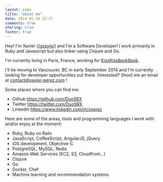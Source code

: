 ```yaml
---
layout: page
title: "about me"
date: 2014-05-24 22:27
comments: true
sharing: true
footer: true
---
```


Hey! I'm Xavier ([/ɡzavje/](http://en.wikipedia.org/wiki/Help:IPA_for_French)) and I'm a Software Developer! I work primarily in Ruby and Javascript but also tinker using Clojure and Go.

I'm currently living in Paris, France, working for [KissKissBankBank](http://www.kisskissbankbank.com).

I'll be moving to Vancouver, BC in early September 2014 and I'm currently looking for developer opportunities out there. Interested? Shoot me an email at contact@xavier-perez.com !

Some places where you can find me:

* Github https://github.com/DuoSRX
* Twitter https://twitter.com/DuoSRX
* LinkedIn https://www.linkedin.com/in/xperez

Here are some of the areas, tools and programming languages I work with and/or enjoy at the moment:

* Ruby, Ruby on Rails
* JavaScript, CoffeeScript, AngularJS, jQuery
* iOS development, Objective-C
* PostgreSQL, MySQL, Redis
* Amazon Web Services (EC2, S3, Cloudfront...)
* Clojure
* Go
* Docker, Chef
* Machine learning and recommendation systems
